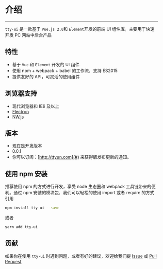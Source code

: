 # 介绍

----

`tty-ui` 是一款基于 `Vue.js 2.0`和 `Element`开发的前端 UI 组件库，主要用于快速开发 PC 网站中后台产品

## 特性

- 基于 `Vue` 和 `Element` 开发的 UI 组件
- 使用 npm + webpack + babel 的工作流，支持 ES2015
- 提供友好的 API，可灵活的使用组件

## 浏览器支持

- 现代浏览器和 IE9 及以上
- [Electron](http://electron.atom.io/)
- [NW.js](http://nwjs.io)

## 版本

- 现在是开发版本
- 0.0.1
- 你可以订阅：[http://ttyun.com](#) 来获得版发布更新的通知。


## 使用 npm 安装
推荐使用 npm 的方式进行开发，享受 node 生态圈和 webpack 工具链带来的便利。通过 npm 安装的模块包，我们可以轻松的使用 import 或者 require 的方式引用

```bash
npm install tty-ui --save
```
或者

```bash
yarn add tty-ui
```

## 贡献

如果你在使用 `tty-ui` 时遇到问题，或者有好的建议，欢迎给我们提 [Issue](#) 或 [Pull Request](#)
